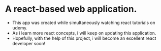 # A react-based web application.
- This app was created while simultaneously watching react tutorials on udemy.
- As i learn more react concepts, i will keep on updating this application.
- Hopefully, with the help of this project, i will become an excellent react developer soon!
